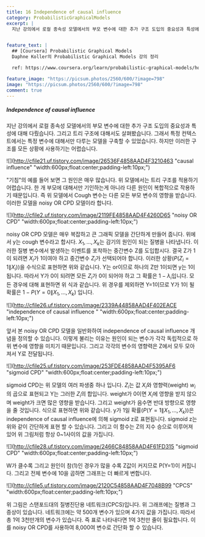 ```yaml
---
title: 16 Independence of causal influence
category: ProbabilisticGraphicalModels
excerpt: |
  지난 강의에서 로컬 종속성 모델에서의 부모 변수에 대한 추가 구조 도입의 중요성과 특성에 대해 다뤘습니다. 그리고 트리 구조에 대해서도 살펴봤습니다.


feature_text: |
  ## [Coursera] Probabilistic Graphical Models
  Daphne Koller의 Probabilistic Graphical Models 강의 정리

  ref: https://www.coursera.org/learn/probabilistic-graphical-models/home

feature_image: "https://picsum.photos/2560/600/?image=798"
image: "https://picsum.photos/2560/600/?image=798"
comment: true
---
```



##### Independence of causal influence


지난 강의에서 로컬 종속성 모델에서의 부모 변수에 대한 추가 구조 도입의 중요성과 특성에 대해 다뤘습니다. 그리고 트리 구조에 대해서도 살펴봤습니다. 그래서 특정 컨텍스트에서는 특정 변수에 대해서만 다루는 모델을 구축할 수 있었습니다. 하지만 이러한 구조를 모든 상황에 사용하기는 어렵습니다.

![](http://cfile21.uf.tistory.com/image/26536F4858AAD4F3210463 "causal influence" "width:600px;float:center;padding-left:10px;")

"기침"의 예를 들어 보면 그 원인은 매우 많습니다. 위 모델에서는 트리 구조를 적용하기 어렵습니다. 한 개 부모에 대해서만 기인하는게 아니라 다른 원인이 복합적으로 작용하기 때문입니다. 즉 위 모델에서 Cough 변수는 다른 모든 부모 변수의 영향을 받습니다. 이러한 모델을 noisy OR CPD 모델이라 합니다.  

![](http://cfile2.uf.tistory.com/image/2119FE4858AAD4F4260D65 "noisy OR CPD" "width:600px;float:center;padding-left:10px;")

noisy OR CPD 모델은 매우 복잡하고 큰 그래픽 모델을 간단하게 만들어 줍니다. 위에서 y는 cough 변수라고 합시다. $X_1, ..., X_k$는 감기의 원인이 되는 질병을 나타냅니다. 이러한 질병 변수에서 발생하는 이벤트를 포착하는 중간변수 Z를 도입합시다.  결국 Z가 1이 되려면 $X_i$가 1이여야 하고 중간변수 $Z_i$가 선택되어야 합니다. 이러한 상황($P(Z_i=1\|X_i)$)을 수식으로 표현하면 위와 같습니다. Y는 or이므로 하나의 Z만 1이되면 y는 1이 됩니다. 따라서 Y가 0이 되려면 모든 $Z_i$가 0이 되어야 하고 그 확률은 $1-\lambda_i$입니다. 모든 경우에 대해 표현하면 위 식과 같습니다. 위 경우를 제외하면 Y=1이므로 Y가 1이 될 확률은 $1-P(Y=0\|X_1, ..., X_k)$ 입니다.

![](http://cfile26.uf.tistory.com/image/2339A44858AAD4F402EACE "independence of causal influence " "width:600px;float:center;padding-left:10px;")

앞서 본 noisy OR CPD 모델을 일반화하여 independence of causal influence 개념을 정의할 수 있습니다. 이렇게 불리는 이유는 원인이 되는 변수가 각각 독립적으로 하위 변수에 영향을 미치기 때문입니다. 그리고 각각의 변수의 영향력은 Z에서 모두 모아져서 Y로 전달됩니다.

![](http://cfile25.uf.tistory.com/image/253FDE4858AAD4F5395AF6 "sigmoid CPD" "width:600px;float:center;padding-left:10px;")

sigmoid CPD는 위 모델의 여러 파생중 하나 입니다. $Z_i$는 값 $X_i$와 영향력(weight) $w_i$의 곱으로 표현되고 Y는 그러한 $Z_i$의 합입니다. weight가 0이면 $X_i$에 영향을 받지 않으며 weight가 크면 많은 영향을 받습니다. 그리고 weight가 음수면 반대 방향으로 영향을 줄 것입니다. 식으로 표현하면 위와 같습니다. y가 1일 확률($P(Y=1\|X_1, ..., X_k)$)은 independence of causal influence에 의해 sigmoid z로 표현됩니다. sigmoid z는 위와 같이 간단하게 표현 할 수 있습니다. 그리고 이 함수는 Z의 지수 승으로 이루어져 있어 위 그림처럼 항상 0~1사이의 값을 가집니다.   

![](http://cfile28.uf.tistory.com/image/2466C84858AAD4F61FD315 "sigmoid CPD" "width:600px;float:center;padding-left:10px;")

W가 클수록 그리고 원인이 참(1)인 경우가 많을 수록 Z값이 커지므로 P(Y=1)이 커집니다. 그리고 전체 변수에 10을 곱하면 그래프는 더 빠르게 변합니다.  

![](http://cfile5.uf.tistory.com/image/2120C54858AAD4F7048B99 "CPCS" "width:600px;float:center;padding-left:10px;")

위 그림은 스탠포드대의 질병진단용 네트워크(CPCS)입니다. 위 그래프에는 질병과 그 증상이 있습니다. 네트워크에는 약 500개 변수가 있으며 4가지 값을 가집니다. 따라서 총 1억 3천만개의 변수가 있습니다. 즉 표로 나타내다면 1억 3천만 줄이 필요합니다. 이를 noisy OR CPD를 사용하여 8,000여 변수로 간단화 할 수 있습니다.  
